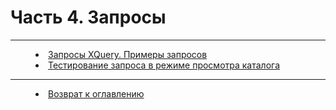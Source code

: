 # Часть 4. Запросы
***

<dd><li> <a href="XQuery.md"> Запросы XQuery. Примеры запросов</a></dd>
<dd><li> <a href="XQuery_control.md"> Тестирование запроса в режиме просмотра каталога</a></dd>

***



<dd><li> <a href="README.md"> Возврат к оглавлению</a></dd>
